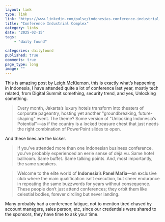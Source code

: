 ```yaml
---
layout: link
type: link
link: "https://www.linkedin.com/pulse/indonesias-conference-industrial-complex-where-talk-never-mckiernon-iumqc/"
title: "Conference Industrial Complex"
category: links
date: "2025-02-15"
tags: 
    - "daily found"

categories: dailyfound
published: true
comments: true
page_type: long
image: ""
---
```


This is amazing post by [Leigh McKiernon](https://www.linkedin.com/in/leighmckiernon/?lipi=urn%3Ali%3Apage%3Ad_flagship3_pulse_read%3BG2vuUZCESgmfVE%2FU0c2WBw%3D%3D), this is exactly what’s happening in Indonesia, I have attended quite a lot of conference last year, mostly tech related, from Digital Summit something, security trend, and yes, Unlocking something.

> Every month, Jakarta’s luxury hotels transform into theaters of corporate pageantry, hosting yet another "groundbreaking, future-shaping" event. The theme? Some version of "Unlocking Indonesia’s Potential"—as if the country is a locked treasure chest that just needs the right combination of PowerPoint slides to open.

And these lines are the kicker.

> If you’ve attended more than one Indonesian business conference, you’ve probably experienced an eerie sense of déjà vu. Same hotel ballroom. Same buffet. Same talking points. And, most importantly, the same speakers.

> Welcome to the elite world of **Indonesia’s Panel Mafia**—an exclusive club where the main qualification isn’t execution, but sheer endurance in repeating the same buzzwords for years without consequence. These people don’t just attend conferences; they orbit them like celestial bodies, forever circling but never landing.

Many probably had a conference fatigue, not to mention tired chased by account managers, sales person, etc, since our credentials were shared to the sponsors, they have time to ask your time.